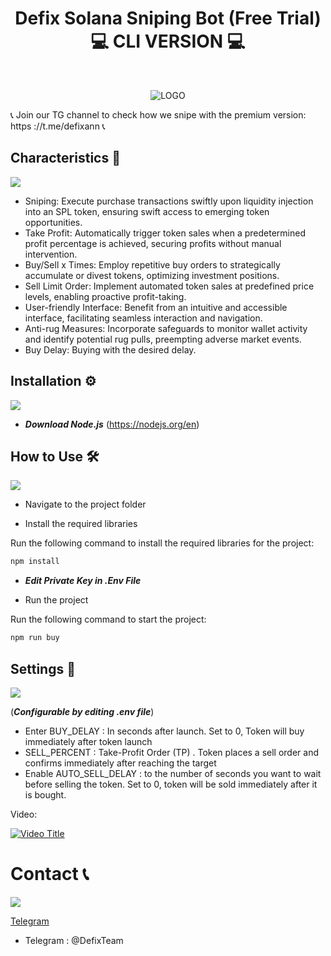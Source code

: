 <h1 align="center"> Defix Solana Sniping Bot (Free Trial) 💻 CLI VERSION 💻 </h1> <br>
<p align="center">
  <a href=""> 
    
  </a>
</p>


<p align="center">
  <img src="https://defix.shop/wp-content/uploads/uploads/2023/08/logo1.png" alt="LOGO">
</p>

<!-- START doctoc generated TOC please keep comment here to allow auto update -->
<!-- DON'T EDIT THIS SECTION, INSTEAD RE-RUN doctoc TO UPDATE -->
<!-- END doctoc generated TOC please keep comment here to allow auto update -->

📞 Join our TG channel to check how we snipe with the premium version: https ://t.me/defixann 📞


<p align="center">
  <a href ="https://t.me/DefiXTeam">
  
  </a>
</p>

## Characteristics 🌟

![](https://github.com/Defix-Shop/Defix-Solana-Sniping-Bot-Trial/blob/main/linedivider.gif)

- Sniping: Execute purchase transactions swiftly upon liquidity injection into an SPL token, ensuring swift access to emerging token opportunities.
- Take Profit: Automatically trigger token sales when a predetermined profit percentage is achieved, securing profits without manual intervention.
- Buy/Sell x Times: Employ repetitive buy orders to strategically accumulate or divest tokens, optimizing investment positions.
- Sell Limit Order: Implement automated token sales at predefined price levels, enabling proactive profit-taking.
- User-friendly Interface: Benefit from an intuitive and accessible interface, facilitating seamless interaction and navigation.
- Anti-rug Measures: Incorporate safeguards to monitor wallet activity and identify potential rug pulls, preempting adverse market events.
- Buy Delay: Buying with the desired delay.


## Installation ⚙️

![](https://github.com/Defix-Shop/Defix-Solana-Sniping-Bot-Trial/blob/main/linedivider.gif)

- ***Download Node.js*** (https://nodejs.org/en)


## How to Use 🛠️

![](https://github.com/Defix-Shop/Defix-Solana-Sniping-Bot-Trial/blob/main/linedivider.gif)

- Navigate to the project folder

- Install the required libraries 

Run the following command to install the required libraries for the project:

```python
npm install
```
- ***Edit Private Key in .Env File***

- Run the project

Run the following command to start the project:



```python
npm run buy
```



## Settings 🔧
![](https://github.com/Defix-Shop/Defix-Solana-Sniping-Bot-Trial/blob/main/linedivider.gif)

(***Configurable by editing .env file***)
- Enter BUY_DELAY : In seconds after launch. Set to 0, Token will buy immediately after token launch
- SELL_PERCENT : Take-Profit Order (TP) . Token places a sell order and confirms immediately after reaching the target
- Enable AUTO_SELL_DELAY : to the number of seconds you want to wait before selling the token. Set to 0, token will be sold immediately after it is bought.



Video: 

[![Video Title](https://img.youtube.com/vi/TP_SfQZK3r0/0.jpg)](https://www.youtube.com/watch?v=TP_SfQZK3r0)


# Contact 📞
![](https://github.com/Defix-Shop/Defix-Solana-Sniping-Bot-Trial/blob/main/linedivider.gif)

[Telegram](https://t.me/DefiXTeam)
- Telegram : @DefixTeam



